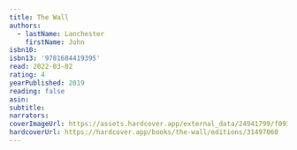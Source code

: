 ```yaml
---
title: The Wall
authors:
  - lastName: Lanchester
    firstName: John
isbn10:
isbn13: '9781684419395'
read: 2022-03-02
rating: 4
yearPublished: 2019
reading: false
asin:
subtitle:
narrators:
coverImageUrl: https://assets.hardcover.app/external_data/24941799/f093c3b4a82ec2a581c11f2f20d831b6f0335d60.jpeg
hardcoverUrl: https://hardcover.app/books/the-wall/editions/31497060
---
```

